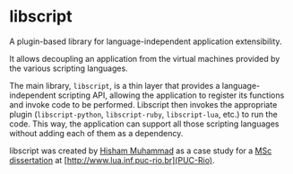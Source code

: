 # libscript

A plugin-based library for language-independent application extensibility.

It allows decoupling an application from the virtual machines provided by the various scripting languages.

The main library, `libscript`, is a thin layer that provides a language-independent scripting API,
allowing the application to register its functions and invoke code to be performed.
Libscript then invokes the appropriate plugin (`libscript-python`, `libscript-ruby`, `libscript-lua`,
etc.) to run the code. This way, the application can support all those scripting languages without
adding each of them as a dependency.

libscript was created by [Hisham Muhammad](http://hisham.hm) as a case study for a
[MSc dissertation](http://www.lua.inf.puc-rio.br/publications/hisham06study.pdf)
at [http://www.lua.inf.puc-rio.br](PUC-Rio).
